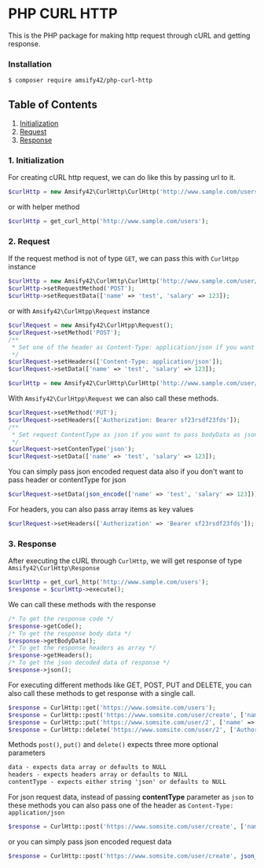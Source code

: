 # PHP CURL HTTP
This is the PHP package for making http request through cURL and getting response.

### Installation
```
$ composer require amsify42/php-curl-http
```
## Table of Contents
1. [Initialization](#1-initialization)
2. [Request](#2-request)
3. [Response](#3-response)

### 1. Initialization
For creating cURL http request, we can do like this by passing url to it.
```php
$curlHttp = new Amsify42\CurlHttp\CurlHttp('http://www.sample.com/users');
```
or with helper method
```php
$curlHttp = get_curl_http('http://www.sample.com/users');
```

### 2. Request
If the request method is not of type `GET`, we can pass this with `CurlHtpp` instance
```php
$curlHttp = new Amsify42\CurlHttp\CurlHttp('http://www.sample.com/user/create');
$curlHttp->setRequestMethod('POST');
$curlHttp->setRequestData(['name' => 'test', 'salary' => 123]);
```
or with `Amsify42\CurlHtpp\Request` instance
```php
$curlRequest = new Amsify42\CurlHtpp\Request();
$curlRequest->setMethod('POST');
/**
 * Set one of the header as Content-Type: application/json if you want to pass bodyData as json
 */
$curlRequest->setHeaders(['Content-Type: application/json']);
$curlRequest->setData(['name' => 'test', 'salary' => 123]);

$curlHttp = new Amsify42\CurlHttp\CurlHttp('http://www.sample.com/user/create', $curlRequest);
```
With `Amsify42\CurlHtpp\Request` we can also call these methods.
```php
$curlRequest->setMethod('PUT');
$curlRequest->setHeaders(['Authorization: Bearer sf23rsdf23fds']);
/**
 * Set request ContentType as json if you want to pass bodyData as json
 */
$curlRequest->setContenType('json');
$curlRequest->setData(['name' => 'test', 'salary' => 123]);
```
You can simply pass json encoded request data also if you don't want to pass header or contentType for json
```php
$curlRequest->setData(json_encode(['name' => 'test', 'salary' => 123]));
```
For headers, you can also pass array items as key values
```php
$curlRequest->setHeaders(['Authorization' => 'Bearer sf23rsdf23fds']);
```
### 3. Response
After executing the cURL through `CurlHttp`, we will get response of type `Amsify42\CurlHttp\Response`
```php
$curlHttp = get_curl_http('http://www.sample.com/users');
$response = $curlHttp->execute();
```
We can call these methods with the response
```php
/* To get the response code */
$response->getCode();
/* To get the response body data */
$response->getBodyData();
/* To get the response headers as array */
$response->getHeaders();
/* To get the json decoded data of response */
$response->json();
```
For executing different methods like GET, POST, PUT and DELETE, you can also call these methods to get response with a single call.
```php
$response = CurlHttp::get('https://www.somsite.com/users');
$response = CurlHttp::post('https://www.somsite.com/user/create', ['name' => 'dummy'], ['Authorization: Bearer sdf23rsdf23'], 'json');
$response = CurlHttp::put('https://www.somsite.com/user/2', ['name' => 'dummy...edited'], ['Authorization: Bearer sdf23rsdf23'], 'json');
$response = CurlHttp::delete('https://www.somsite.com/user/2', ['Authorization: Basic sdf23rsdf23']);
```
Methods `post()`, `put()` and `delete()` expects three more optional parameters
```txt
data - expects data array or defaults to NULL
headers - expects headers array or defaults to NULL
contentType - expects either string 'json' or defaults to NULL
```
For json request data, instead of passing **contentType** parameter as `json` to these methods you can also pass one of the header as `Content-Type: application/json`
```php
$response = CurlHttp::post('https://www.somsite.com/user/create', ['name' => 'dummy'], ['Authorization: Bearer sdf23rsdf23', 'Content-Type: application/json']);
```
or you can simply pass json encoded request data
```php
$response = CurlHttp::post('https://www.somsite.com/user/create', json_encode(['name' => 'dummy']), ['Authorization: Bearer sdf23rsdf23']);
```